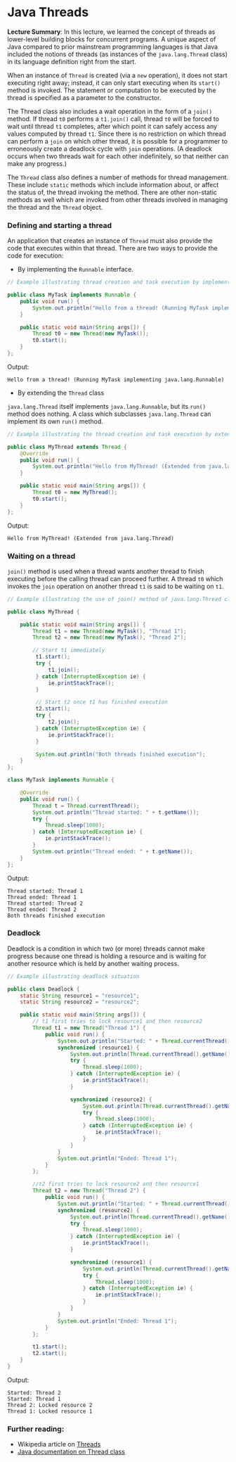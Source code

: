 # Java Threads

**Lecture Summary**: In this lecture, we learned the concept of threads as lower-level building blocks for concurrent programs. A unique aspect of Java compared to prior mainstream programming languages is that Java included the notions of threads (as instances of the `java.lang.Thread` class) in its language definition right from the start.

When an instance of `Thread` is created (via a `new` operation), it does not start executing right away; instead, it can only start executing when its `start()` method is invoked. The statement or computation to be executed by the thread is specified as a parameter to the constructor.

The Thread class also includes a wait operation in the form of a `join()` method. If thread `t0` performs a `t1.join()` call, thread `t0` will be forced to wait until thread `t1` completes, after which point it can safely access any values computed by thread `t1`. Since there is no restriction on which thread can perform a `join` on which other thread, it is possible for a programmer to erroneously create a deadlock cycle with `join` operations. (A deadlock occurs when two threads wait for each other indefinitely, so that neither can make any progress.)

The `Thread` class also defines a number of methods for thread management. These include `static` methods which include information about, or affect the status of, the thread invoking the method. There are other non-static methods as well which are invoked from other threads involved in managing the thread and the `Thread` object.

### Defining and starting a thread
An application that creates an instance of `Thread` must also provide the code that executes within that thread. There are two ways to provide the code for execution:
- By implementing the `Runnable` interface.

```java
// Example illustrating thread creation and task execution by implementing java.lang.Runnable interface.

public class MyTask implements Runnable {
    public void run() {
        System.out.println("Hello from a thread! (Running MyTask implementing java.lang.Runnable)");
    }

    public static void main(String args[]) {
        Thread t0 = new Thread(new MyTask());
        t0.start();
    }
};
```

Output:

	Hello from a thread! (Running MyTask implementing java.lang.Runnable)
  
  
- By extending the `Thread` class

`java.lang.Thread` itself implements `java.lang.Runnable`, but its `run()` method does nothing. A class which subclasses `java.lang.Thread` can implement its own `run()` method.

```java
// Example illustrating the thread creation and task execution by extending java.lang.Thread class and overriding it's run() method.

public class MyThread extends Thread {
    @Override
    public void run() {
        System.out.println("Hello from MyThread! (Extended from java.lang.Thread)");
    }

    public static void main(String args[]) {
        Thread t0 = new MyThread();
        t0.start();
    }
};
```

Output:

	Hello from MyThread! (Extended from java.lang.Thread)



### Waiting on a thread

`join()` method is used when a thread wants another thread to finish executing before the calling thread can proceed further. A thread `t0` which invokes the `join` operation on another thread `t1` is said to be waiting on `t1`.

```java
// Example illustrating the use of join() method of java.lang.Thread class

public class MyThread {

    public static void main(String args[]) {
        Thread t1 = new Thread(new MyTask(), "Thread 1");
        Thread t2 = new Thread(new MyTask(), "Thread 2");

        // Start t1 immediately
         t1.start();
         try {
             t1.join();
         } catch (InterruptedException ie) {
             ie.printStackTrace();
         }

         // Start t2 once t1 has finished execution
         t2.start();
         try {
             t2.join();
         } catch (InterruptedException ie) {
             ie.printStackTrace();
         }

         System.out.println("Both threads finished execution");
    }
};

class MyTask implements Runnable {

    @Override
    public void run() {
        Thread t = Thread.currentThread();
        System.out.println("Thread started: " + t.getName());
        try {
            Thread.sleep(1000);
        } catch (InterruptedException ie) {
            ie.printStackTrace();
        }
        System.out.println("Thread ended: " + t.getName());
    }
};
```
Output:

    Thread started: Thread 1
    Thread ended: Thread 1
    Thread started: Thread 2
    Thread ended: Thread 2
    Both threads finished execution


### Deadlock
Deadlock is a condition in which two (or more) threads cannot make progress because one thread is holding a resource and is waiting for another resource which is held by another waiting process. 

```java
// Example illustrating deadlock situation

public class Deadlock {
    static String resource1 = "resource1";
    static String resource2 = "resource2";

    public static void main(String args[]) {
        // t1 first tries to lock resource1 and then resource2
        Thread t1 = new Thread("Thread 1") {
            public void run() {
                System.out.println("Started: " + Thread.currentThread().getName());
                synchronized (resource1) {
                    System.out.println(Thread.currentThread().getName() + ": Locked resource 1");
                    try {
                        Thread.sleep(1000);
                    } catch (InterruptedException ie) {
                        ie.printStackTrace();
                    }

                    synchronized (resource2) {
                        System.out.println(Thread.currentThread().getName() + ": Locked resource 2");
                        try {
                            Thread.sleep(1000);
                        } catch (InterruptedException ie) {
                            ie.printStackTrace();
                        }
                    }
                }
                System.out.println("Ended: Thread 1");
            }
        };

        //t2 first tries to lock resource2 and then resource1
        Thread t2 = new Thread("Thread 2") {
            public void run() {
                System.out.println("Started: " + Thread.currentThread().getName());
                synchronized (resource2) {
                    System.out.println(Thread.currentThread().getName() + ": Locked resource 2");
                    try {
                        Thread.sleep(1000);
                    } catch (InterruptedException ie) {
                        ie.printStackTrace();
                    }

                    synchronized (resource1) {
                        System.out.println(Thread.currentThread().getName() + ": Locked resource 1");
                        try {
                            Thread.sleep(1000);
                        } catch (InterruptedException ie) {
                            ie.printStackTrace();
                        }
                    }
                }
                System.out.println("Ended: Thread 1");
            }
        };

        t1.start();
        t2.start();
    }
}
```
Output:

    Started: Thread 2
    Started: Thread 1
    Thread 2: Locked resource 2
    Thread 1: Locked resource 1
    
### Further reading:
- Wikipedia article on [Threads](https://en.wikipedia.org/wiki/Thread_(computing) "Threads")
- [Java documentation on Thread class](https://docs.oracle.com/javase/8/docs/api/java/lang/Thread.html "Java documentation on Thread class")
